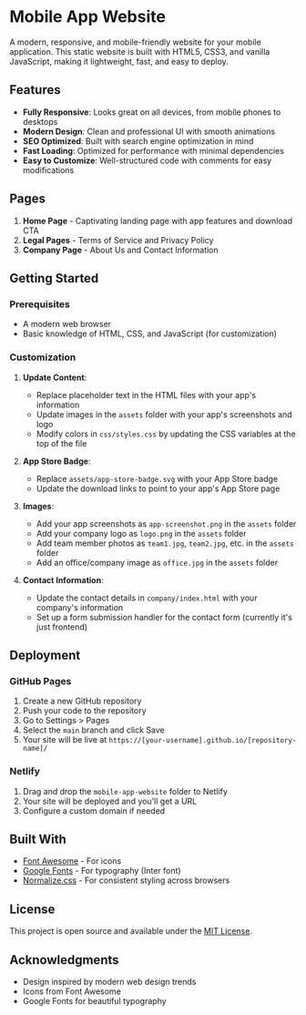 # Mobile App Website

A modern, responsive, and mobile-friendly website for your mobile application. This static website is built with HTML5, CSS3, and vanilla JavaScript, making it lightweight, fast, and easy to deploy.

## Features

- **Fully Responsive**: Looks great on all devices, from mobile phones to desktops
- **Modern Design**: Clean and professional UI with smooth animations
- **SEO Optimized**: Built with search engine optimization in mind
- **Fast Loading**: Optimized for performance with minimal dependencies
- **Easy to Customize**: Well-structured code with comments for easy modifications

## Pages

1. **Home Page** - Captivating landing page with app features and download CTA
2. **Legal Pages** - Terms of Service and Privacy Policy
3. **Company Page** - About Us and Contact Information

## Getting Started

### Prerequisites

- A modern web browser
- Basic knowledge of HTML, CSS, and JavaScript (for customization)

### Customization

1. **Update Content**:
   - Replace placeholder text in the HTML files with your app's information
   - Update images in the `assets` folder with your app's screenshots and logo
   - Modify colors in `css/styles.css` by updating the CSS variables at the top of the file

2. **App Store Badge**:
   - Replace `assets/app-store-badge.svg` with your App Store badge
   - Update the download links to point to your app's App Store page

3. **Images**:
   - Add your app screenshots as `app-screenshot.png` in the `assets` folder
   - Add your company logo as `logo.png` in the `assets` folder
   - Add team member photos as `team1.jpg`, `team2.jpg`, etc. in the `assets` folder
   - Add an office/company image as `office.jpg` in the `assets` folder

4. **Contact Information**:
   - Update the contact details in `company/index.html` with your company's information
   - Set up a form submission handler for the contact form (currently it's just frontend)

## Deployment

### GitHub Pages

1. Create a new GitHub repository
2. Push your code to the repository
3. Go to Settings > Pages
4. Select the `main` branch and click Save
5. Your site will be live at `https://[your-username].github.io/[repository-name]/`

### Netlify

1. Drag and drop the `mobile-app-website` folder to Netlify
2. Your site will be deployed and you'll get a URL
3. Configure a custom domain if needed

## Built With

- [Font Awesome](https://fontawesome.com/) - For icons
- [Google Fonts](https://fonts.google.com/) - For typography (Inter font)
- [Normalize.css](https://necolas.github.io/normalize.css/) - For consistent styling across browsers

## License

This project is open source and available under the [MIT License](LICENSE).

## Acknowledgments

- Design inspired by modern web design trends
- Icons from Font Awesome
- Google Fonts for beautiful typography
